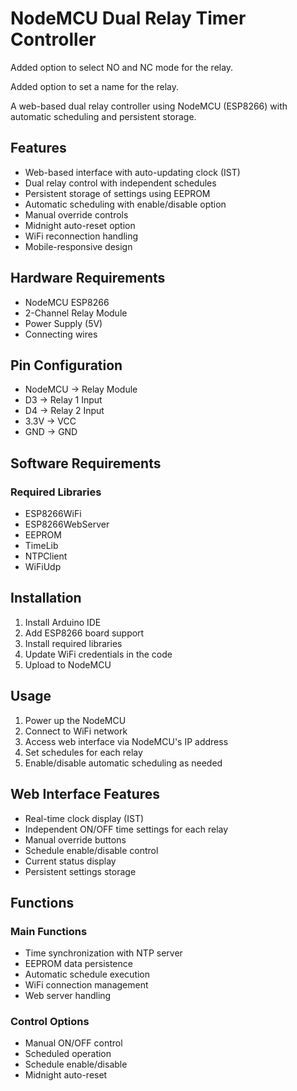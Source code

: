 # NodeMCU Dual Relay Timer Controller

Added option to select NO and NC mode for the relay.

Added option to set a name for the relay.

A web-based dual relay controller using NodeMCU (ESP8266) with automatic scheduling and persistent storage.

## Features

- Web-based interface with auto-updating clock (IST)
- Dual relay control with independent schedules
- Persistent storage of settings using EEPROM
- Automatic scheduling with enable/disable option
- Manual override controls
- Midnight auto-reset option
- WiFi reconnection handling
- Mobile-responsive design

## Hardware Requirements

- NodeMCU ESP8266
- 2-Channel Relay Module
- Power Supply (5V)
- Connecting wires

## Pin Configuration

- NodeMCU -> Relay Module
- D3 -> Relay 1 Input
- D4 -> Relay 2 Input
- 3.3V -> VCC
- GND -> GND


## Software Requirements

### Required Libraries
- ESP8266WiFi
- ESP8266WebServer
- EEPROM
- TimeLib
- NTPClient
- WiFiUdp

## Installation

1. Install Arduino IDE
2. Add ESP8266 board support
3. Install required libraries
4. Update WiFi credentials in the code
5. Upload to NodeMCU

## Usage

1. Power up the NodeMCU
2. Connect to WiFi network
3. Access web interface via NodeMCU's IP address
4. Set schedules for each relay
5. Enable/disable automatic scheduling as needed

## Web Interface Features

- Real-time clock display (IST)
- Independent ON/OFF time settings for each relay
- Manual override buttons
- Schedule enable/disable control
- Current status display
- Persistent settings storage

## Functions

### Main Functions
- Time synchronization with NTP server
- EEPROM data persistence
- Automatic schedule execution
- WiFi connection management
- Web server handling

### Control Options
- Manual ON/OFF control
- Scheduled operation
- Schedule enable/disable
- Midnight auto-reset

